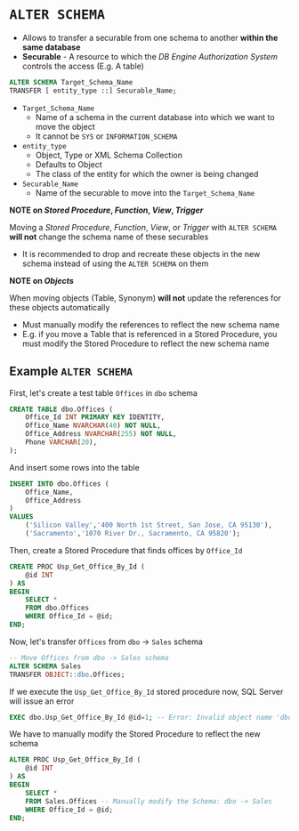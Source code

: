 # `ALTER SCHEMA`

- Allows to transfer a securable from one schema to another **within the same database**
- **Securable** - A resource to which the *DB Engine Authorization System* controls the access (E.g. A table)

```sql
ALTER SCHEMA Target_Schema_Name   
TRANSFER [ entity_type ::] Securable_Name;
```

- `Target_Schema_Name`
  - Name of a schema in the current database into which we want to move the object
  - It cannot be `SYS` or `INFORMATION_SCHEMA`
- `entity_type`
  - Object, Type or XML Schema Collection
  - Defaults to Object
  - The class of the entity for which the owner is being changed
- `Securable_Name`
  - Name of the securable to move into the `Target_Schema_Name`

**NOTE on *Stored Procedure*, *Function*, *View*, *Trigger***

Moving a *Stored Procedure*, *Function*, *View*, or *Trigger* with `ALTER SCHEMA` **will not** change the schema name of these securables

- It is recommended to drop and recreate these objects in the new schema instead of using the `ALTER SCHEMA` on them

**NOTE on *Objects***

When moving objects (Table, Synonym) **will not** update the references for these objects automatically

- Must manually modify the references to reflect the new schema name
- E.g. if you move a Table that is referenced in a Stored Procedure, you must modify the Stored Procedure to reflect the new schema name

## Example `ALTER SCHEMA`

First, let's create a test table `Offices` in `dbo` schema

```sql
CREATE TABLE dbo.Offices (
    Office_Id INT PRIMARY KEY IDENTITY, 
    Office_Name NVARCHAR(40) NOT NULL, 
    Office_Address NVARCHAR(255) NOT NULL, 
    Phone VARCHAR(20),
);
```

And insert some rows into the table

```sql
INSERT INTO dbo.Offices (
    Office_Name, 
    Office_Address
)
VALUES
    ('Silicon Valley','400 North 1st Street, San Jose, CA 95130'),
    ('Sacramento','1070 River Dr., Sacramento, CA 95820');
```

Then, create a Stored Procedure that finds offices by `Office_Id`

```sql
CREATE PROC Usp_Get_Office_By_Id (
    @id INT
) AS
BEGIN
    SELECT * 
    FROM dbo.Offices
    WHERE Office_Id = @id;
END;
```

Now, let's transfer `Offices` from `dbo` -> `Sales` schema

```sql
-- Move Offices from dbo -> Sales schema
ALTER SCHEMA Sales 
TRANSFER OBJECT::dbo.Offices;  
```

If we execute the `Usp_Get_Office_By_Id` stored procedure now, SQL Server will issue an error

```sql
EXEC dbo.Usp_Get_Office_By_Id @id=1; -- Error: Invalid object name 'dbo.Offices'.
```

We have to manually modify the Stored Procedure to reflect the new schema

```sql
ALTER PROC Usp_Get_Office_By_Id (
    @id INT
) AS
BEGIN
    SELECT * 
    FROM Sales.Offices -- Manually modify the Schema: dbo -> Sales
    WHERE Office_Id = @id;
END;
```